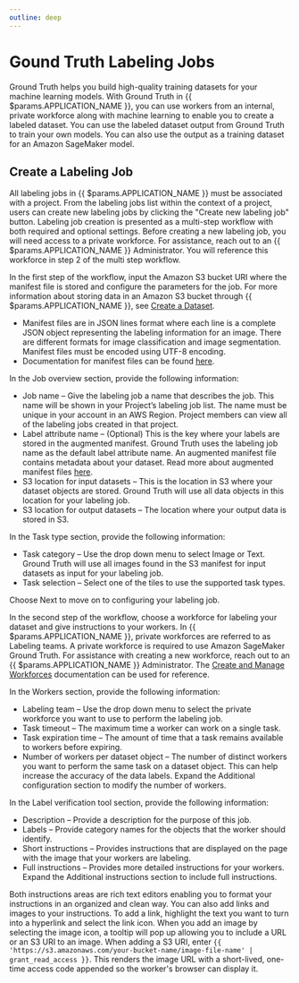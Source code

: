 ```yaml
---
outline: deep
---
```


# Gound Truth Labeling Jobs

Ground Truth helps you build high-quality training datasets for your machine learning models. With Ground Truth in {{ $params.APPLICATION_NAME }}, you can use workers from an internal, private workforce along with machine learning to enable you to create a labeled dataset. You can use the labeled dataset output from Ground Truth to train your own models. You can also use the output as a training dataset for an Amazon SageMaker model.

## Create a Labeling Job

All labeling jobs in {{ $params.APPLICATION_NAME }} must be associated with a project. From the labeling jobs list within the context of a project, users can create new labeling jobs by clicking the "Create new labeling job" button. Labeling job creation is presented as a multi-step workflow with both required and optional settings. Before creating a new labeling job, you will need access to a private workforce. For assistance, reach out to an {{ $params.APPLICATION_NAME }} Administrator. You will reference this workforce in step 2 of the multi step workflow.

In the first step of the workflow, input the Amazon S3 bucket URI where the manifest file is stored and configure the parameters for the job. For more information about storing data in an Amazon S3 bucket through {{ $params.APPLICATION_NAME }}, see [Create a Dataset](./datasets.html#create-a-dataset).

- Manifest files are in JSON lines format where each line is a complete JSON object representing the labeling information for an image. There are different formats for image classification and image segmentation. Manifest files must be encoded using UTF-8 encoding.
- Documentation for manifest files can be found [here](https://docs.aws.amazon.com/lookout-for-vision/latest/developer-guide/manifest-files.html).

In the Job overview section, provide the following information:

- Job name – Give the labeling job a name that describes the job. This name will be shown in your Project’s labeling job list. The name must be unique in your account in an AWS Region. Project members can view all of the labeling jobs created in that project.
- Label attribute name – (Optional) This is the key where your labels are stored in the augmented manifest. Ground Truth uses the labeling job name as the default label attribute name. An augmented manifest file contains metadata about your dataset. Read more about augmented manifest files [here](https://docs.aws.amazon.com/sagemaker/latest/dg/augmented-manifest.html#Augmented%20Manifest%20File%20Format).
- S3 location for input datasets – This is the location in S3 where your dataset objects are stored. Ground Truth will use all data objects in this location for your labeling job.
- S3 location for output datasets – The location where your output data is stored in S3.

In the Task type section, provide the following information:

- Task category – Use the drop down menu to select Image or Text. Ground Truth will use all images found in the S3 manifest for input datasets as input for your labeling job.
- Task selection – Select one of the tiles to use the supported task types.

Choose Next to move on to configuring your labeling job.

In the second step of the workflow, choose a workforce for labeling your dataset and give instructions to your workers. In {{ $params.APPLICATION_NAME }}, private workforces are referred to as Labeling teams. A private workforce is required to use Amazon SageMaker Ground Truth. For assistance with creating a new workforce, reach out to an {{ $params.APPLICATION_NAME }} Administrator. The [Create and Manage Workforces](https://docs.aws.amazon.com/sagemaker/latest/dg/sms-workforce-management.html) documentation can be used for reference.

In the Workers section, provide the following information:

- Labeling team – Use the drop down menu to select the private workforce you want to use to perform the labeling job.
- Task timeout – The maximum time a worker can work on a single task.
- Task expiration time – The amount of time that a task remains available to workers before expiring.
- Number of workers per dataset object – The number of distinct workers you want to perform the same task on a dataset object. This can help increase the accuracy of the data labels. Expand the Additional configuration section to modify the number of workers.

In the Label verification tool section, provide the following information:

- Description – Provide a description for the purpose of this job.
- Labels – Provide category names for the objects that the worker should identify.
- Short instructions – Provides instructions that are displayed on the page with the image that your workers are labeling.
- Full instructions – Provides more detailed instructions for your workers. Expand the Additional instructions section to include full instructions.

Both instructions areas are rich text editors enabling you to format your instructions in an organized and clean way. You can also add links and images to your instructions. To add a link, highlight the text you want to turn into a hyperlink and select the link icon. When you add an image by selecting the image icon, a tooltip will pop up allowing you to include a URL or an S3 URI to an image. When adding a S3 URI, enter `{{ 'https://s3.amazonaws.com/your-bucket-name/image-file-name' | grant_read_access }}`. This renders the image URL with a short-lived, one-time access code appended so the worker's browser can display it.